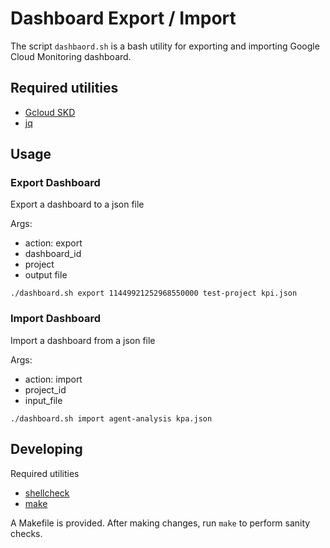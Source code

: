 # Dashboard Export / Import

The script `dashbaord.sh` is a bash utility for exporting and
importing Google Cloud Monitoring dashboard.

## Required utilities

- [Gcloud SKD](https://cloud.google.com/sdk/docs/install)
- [jq](https://stedolan.github.io/jq/)

## Usage

### Export Dashboard

Export a dashboard to a json file

Args:
- action: export
- dashboard_id
- project
- output file

```
./dashboard.sh export 11449921252968550000 test-project kpi.json
```

### Import Dashboard

Import a dashboard from a json file

Args:
- action: import
- project_id
- input_file

```
./dashboard.sh import agent-analysis kpa.json
```

## Developing

Required utilities
- [shellcheck](https://www.shellcheck.net/)
- [make](https://www.gnu.org/software/make/)

A Makefile is provided. After making changes, run `make` to
perform sanity checks.

